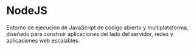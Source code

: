 # NodeJS 

Entorno de ejecución de JavaScript de código abierto y multiplataforma, diseñado para construir aplicaciones del lado del servidor, redes y aplicaciones web escalables.